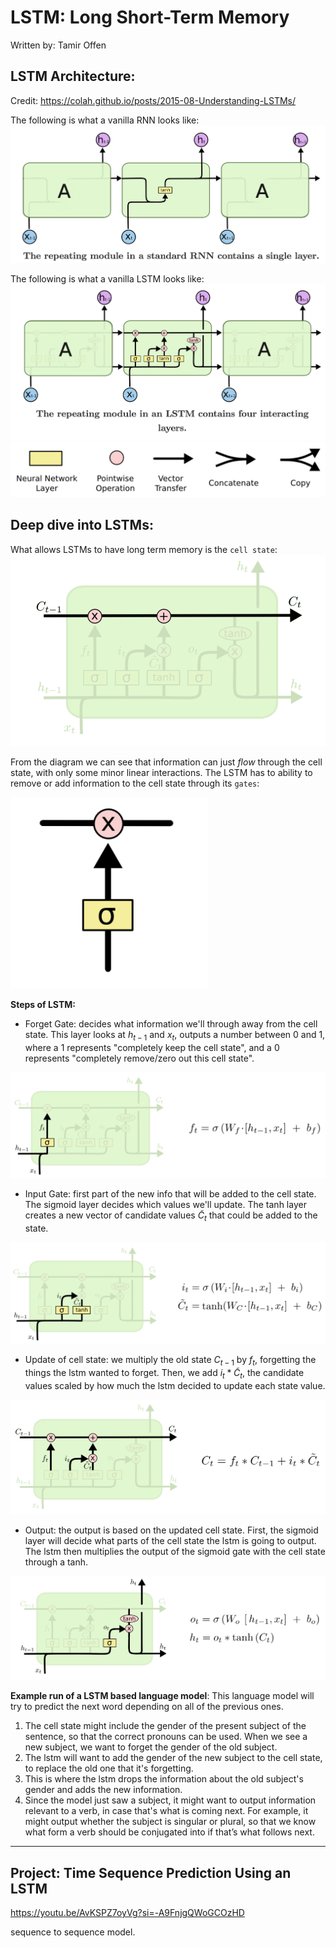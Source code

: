 # LSTM: Long Short-Term Memory
Written by: Tamir Offen

## LSTM Architecture:
Credit: https://colah.github.io/posts/2015-08-Understanding-LSTMs/

The following is what a vanilla RNN looks like:
![](imgs/vanilla_rnn.png)

The following is what a vanilla LSTM looks like:
![](imgs/vanilla_lstm.png) 
![](imgs/lstm_diagram_guide.png)

## Deep dive into LSTMs:
What allows LSTMs to have long term memory is the `cell state`:
![](imgs/cell_state_diagram.png)

From the diagram we can see that information can just *flow* through the cell state, with only some minor linear interactions. The LSTM has to ability to remove or add information to the cell state through its `gates`:

![](imgs/example_gate.png) 

**Steps of LSTM:**

- Forget Gate: decides what information we'll through away from the cell state. This layer looks at $h_{t-1}$ and $x_t$, outputs a number between 0 and 1, where a 1 represents "completely keep the cell state", and a 0 represents "completely remove/zero out this cell state".
   
![](imgs/forget_gate.png)

- Input Gate: first part of the new info that will be added to the cell state. The sigmoid layer decides which values we'll update. The tanh layer creates a new vector of candidate values $\widetilde{C}_t$ that could be added to the state.
   
![](imgs/input_gate.png)

- Update of cell state: we multiply the old state $C_{t-1}$ by $f_t$, forgetting the things the lstm wanted to forget. Then, we add $i_t * \widetilde{C}_t$, the candidate values scaled by how much the lstm decided to update each state value.
  
![](imgs/cell_update.png)

- Output: the output is based on the updated cell state. First, the sigmoid layer will decide what parts of the cell state the lstm is going to output. The lstm then multiplies the output of the sigmoid gate with the cell state through a tanh.
  
![](imgs/output.png)

**Example run of a LSTM based language model**:
This language model will try to predict the next word depending on all of the previous ones.

1. The cell state might include the gender of the present subject of the sentence, so that the correct pronouns can be used. When we see a new subject, we want to forget the gender of the old subject.
2. The lstm will want to add the gender of the new subject to the cell state, to replace the old one that it's forgetting.
3. This is where the lstm drops the information about the old subject's gender and adds the new information.
4. Since the model just saw a subject, it might want to output information relevant to a verb, in case that's what is coming next. For example, it might output whether the subject is singular or plural, so that we know what form a verb should be conjugated into if that’s what follows next.


---

## Project: Time Sequence Prediction Using an LSTM
https://youtu.be/AvKSPZ7oyVg?si=-A9FnjgQWoGCOzHD

sequence to sequence model.

